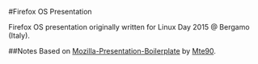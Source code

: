 #Firefox OS Presentation

Firefox OS presentation originally written for Linux Day 2015 @ Bergamo (Italy).

##Notes
Based on [Mozilla-Presentation-Boilerplate](https://github.com/Mte90/Mozilla-Presentation-Boilerplate) by [Mte90](https://github.com/Mte90).